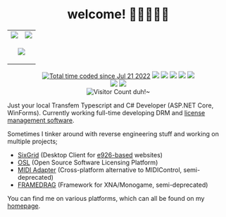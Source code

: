 <h1 align="center">welcome! 💙💜🤍💜💙</h1>
<table align="center">
	<tr>
		<td>
			<img src="https://github-readme-stats.vercel.app/api?username=ktwrd&count_private=true&theme=dark" />
		</td>
		<td>
			<img src="https://github-readme-stats.vercel.app/api/top-langs/?username=ktwrd&layout=compact&theme=dark" />
		</td>
	</tr>
	<tr>
		<td colspan="2">
			<p align="center">
			<img src="https://github-readme-stats.vercel.app/api/wakatime?username=ktwrd&theme=dark&all_time&langs_count=5&layout=compact" />
			</p>
		</td>
	</tr>
</table>
<p align="center">
	<a href="https://wakatime.com/@f1670b0d-c9bc-408c-b295-d52058d91d4d"><img src="https://wakatime.com/badge/user/f1670b0d-c9bc-408c-b295-d52058d91d4d.svg" alt="Total time coded since Jul 21 2022" /></a>
	<img src="https://img.shields.io/badge/extremely-gay-%23C348CF" />
	<a href="https://gitlab.com/ktwrd"><img src="https://img.shields.io/badge/gitlab-ktwrd-%23inactive?logo=gitlab&logoColor=FC6D26" /></a>
	<a href="https://github.com/sixgrid"><img src="https://img.shields.io/badge/github-sixgrid-blue?logo=github" /></a>
	<a href="https://kate.pet"><img src="https://img.shields.io/website?label=kate.pet&url=https%3A%2F%2Fkate.pet" /></a>
	<a href="https://dariox.club"><img src="https://img.shields.io/website?label=dariox.club&url=https%3A%2F%2Fdariox.club" /></a>
	<br>
	<!--img src="https://dcbadge.vercel.app/api/shield/488187472514252811?style=flat&theme=clean&compact=true" /-->
	<a href="https://dariox.club/@kate"><img src="https://img.shields.io/mastodon/follow/109210693747175637?domain=https%3A%2F%2Fdariox.club&style=social" /></a>
	<a href="https://twitter.com/seedvevo"><img src="https://img.shields.io/twitter/follow/seedvevo?style=social" /></a>
	<br>
	<img src="https://count.getloli.com/get/@ktwrd" alt="Visitor Count duh!~" />
</p>

Just your local Transfem Typescript and C# Developer (ASP.NET Core, WinForms). Currently working full-time developing DRM and [license management software](https://github.com/ktwrd/opensoftwarelauncher).

Sometimes I tinker around with reverse engineering stuff and working on multiple projects;
- [SixGrid](https://sixgrid.kate.pet) (Desktop Client for [e926-based](https://github.com/zwagoth/e621ng) websites)
- [OSL](https://github.com/ktwrd/opensoftwarelauncher) (Open Source Software Licensing Platform)
- [MIDI Adapter](https://github.com/ktwrd/midiadapter) (Cross-platform alternative to MIDIControl, semi-deprecated)
- [FRAMEDRAG](https://github.com/ktwrd/framedrag) (Framework for XNA/Monogame, semi-deprecated)

You can find me on various platforms, which can all be found on my [homepage](https://kate.pet/#/contact).

<!-- "full-stack" (MEVN) javascript software developer & full-time javascript development since 2018 as prefered langauge for web-heavy applications, on/off development of .NET software since 2018 with most of it being Unity and MonoGame, mixed knowledge of other langauges since ~2014 (PHP, batch/bash scripting, c/c++, python3x) -->
